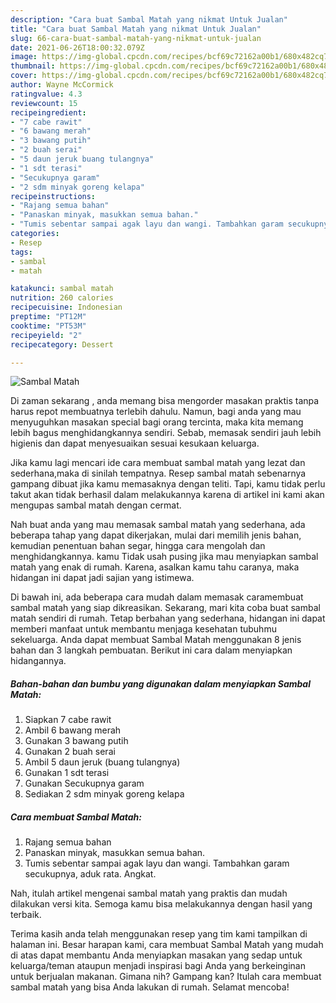 ```yaml
---
description: "Cara buat Sambal Matah yang nikmat Untuk Jualan"
title: "Cara buat Sambal Matah yang nikmat Untuk Jualan"
slug: 66-cara-buat-sambal-matah-yang-nikmat-untuk-jualan
date: 2021-06-26T18:00:32.079Z
image: https://img-global.cpcdn.com/recipes/bcf69c72162a00b1/680x482cq70/sambal-matah-foto-resep-utama.jpg
thumbnail: https://img-global.cpcdn.com/recipes/bcf69c72162a00b1/680x482cq70/sambal-matah-foto-resep-utama.jpg
cover: https://img-global.cpcdn.com/recipes/bcf69c72162a00b1/680x482cq70/sambal-matah-foto-resep-utama.jpg
author: Wayne McCormick
ratingvalue: 4.3
reviewcount: 15
recipeingredient:
- "7 cabe rawit"
- "6 bawang merah"
- "3 bawang putih"
- "2 buah serai"
- "5 daun jeruk buang tulangnya"
- "1 sdt terasi"
- "Secukupnya garam"
- "2 sdm minyak goreng kelapa"
recipeinstructions:
- "Rajang semua bahan"
- "Panaskan minyak, masukkan semua bahan."
- "Tumis sebentar sampai agak layu dan wangi. Tambahkan garam secukupnya, aduk rata. Angkat."
categories:
- Resep
tags:
- sambal
- matah

katakunci: sambal matah 
nutrition: 260 calories
recipecuisine: Indonesian
preptime: "PT12M"
cooktime: "PT53M"
recipeyield: "2"
recipecategory: Dessert

---
```



![Sambal Matah](https://img-global.cpcdn.com/recipes/bcf69c72162a00b1/680x482cq70/sambal-matah-foto-resep-utama.jpg)

Di zaman  sekarang , anda memang bisa mengorder masakan praktis tanpa harus repot membuatnya terlebih dahulu. Namun, bagi anda yang mau menyuguhkan masakan special bagi orang tercinta, maka kita memang lebih bagus menghidangkannya sendiri. Sebab, memasak sendiri jauh lebih higienis dan dapat menyesuaikan sesuai kesukaan keluarga.

Jika kamu lagi mencari ide cara membuat sambal matah yang lezat dan sederhana,maka di sinilah tempatnya. Resep sambal matah  sebenarnya gampang dibuat jika kamu memasaknya dengan teliti. Tapi, kamu tidak perlu takut akan tidak berhasil dalam melakukannya 
karena di artikel ini kami akan mengupas sambal matah dengan cermat.  



Nah buat anda yang mau memasak sambal matah yang sederhana, ada beberapa tahap yang dapat dikerjakan, mulai dari memilih jenis bahan, kemudian penentuan bahan segar, hingga cara mengolah dan menghidangkannya. kamu Tidak usah pusing jika mau menyiapkan sambal matah yang enak di rumah. Karena, asalkan kamu  tahu caranya, maka hidangan ini dapat jadi sajian yang istimewa.

Di bawah ini, ada beberapa cara mudah dalam memasak caramembuat sambal matah yang siap dikreasikan. Sekarang, mari kita coba buat sambal matah sendiri di rumah. Tetap berbahan yang sederhana, hidangan ini dapat memberi manfaat untuk membantu menjaga kesehatan tubuhmu sekeluarga. Anda dapat membuat Sambal Matah menggunakan 8 jenis bahan dan 3 langkah pembuatan. Berikut ini cara dalam menyiapkan hidangannya.

<!--inarticleads1-->

##### Bahan-bahan dan bumbu yang digunakan dalam menyiapkan Sambal Matah:

1. Siapkan 7 cabe rawit
1. Ambil 6 bawang merah
1. Gunakan 3 bawang putih
1. Gunakan 2 buah serai
1. Ambil 5 daun jeruk (buang tulangnya)
1. Gunakan 1 sdt terasi
1. Gunakan Secukupnya garam
1. Sediakan 2 sdm minyak goreng kelapa




<!--inarticleads2-->

##### Cara membuat Sambal Matah:

1. Rajang semua bahan
1. Panaskan minyak, masukkan semua bahan.
1. Tumis sebentar sampai agak layu dan wangi. Tambahkan garam secukupnya, aduk rata. Angkat.




Nah, itulah artikel mengenai  sambal matah  yang praktis dan mudah dilakukan versi kita. Semoga kamu bisa melakukannya dengan hasil yang terbaik. 

Terima kasih anda telah menggunakan resep yang tim kami tampilkan di halaman ini. Besar harapan kami, cara membuat  Sambal Matah yang mudah di atas dapat membantu Anda menyiapkan masakan yang sedap untuk keluarga/teman ataupun menjadi inspirasi bagi Anda yang berkeinginan untuk berjualan makanan. Gimana nih? Gampang kan? Itulah cara membuat sambal matah yang bisa Anda lakukan di rumah. Selamat mencoba!

